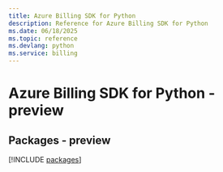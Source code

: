 ```yaml
---
title: Azure Billing SDK for Python
description: Reference for Azure Billing SDK for Python
ms.date: 06/18/2025
ms.topic: reference
ms.devlang: python
ms.service: billing
---
```

# Azure Billing SDK for Python - preview
## Packages - preview
[!INCLUDE [packages](billing-index.md)]